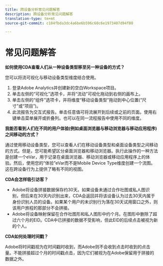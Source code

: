 ```yaml
---
title: 跨设备分析常见问题解答
description: 跨设备分析常见问题解答
translation-type: tm+mt
source-git-commit: c104fbda3dc4a6be6b596c60c6e1973407d94f80

---
```



# 常见问题解答

**如何使用CDA查看人们从一种设备类型移至另一种设备的方式？**

您可以将流可视化与移动设备类型维度结合使用。

1. 登录Adobe Analytics并创建新的空白Workspace项目。
2. 单击左侧的“可视化”选项卡，并将“流动”可视化拖动到右侧的画布上。
3. 单击左侧的“组件”选项卡，并将维度“移动设备类型”拖动到中心位置(“尺寸”或“项目”)。
4. 此流报告为交互式报告。单击任意值可将流展开到后续或之前的页面。使用右键单击菜单展开或折叠列。也可以在同一流程报告中使用不同的维度。

**我能否看到人们在不同的用户体验(例如桌面浏览器与移动浏览器与移动应用程序)之间移动的方式？**

通过使用移动设备类型，您可以查看人们在移动设备类型和桌面设备类型之间移动的方式。但是，您可能希望区分桌面浏览器和移动浏览器。执行此操作的一种方法是创建一个eVar，用于记录在桌面浏览器、移动浏览器或移动应用程序上的体验。然后，使用您的“体验”eVar而不是Mobile Device Type维度创建一个流图。这在跨设备行为上提供了略有不同的视图。

**CDA会怎样吸引访客？**

* Adobe将设备拼接数据保存约30天。如果设备未通过合作社图或私人图识别，但后来在30天内识别出来，CDA会返回并将该设备认为过去30天内属于身份识别人员的设备。如果某个用户的未识别行为落在30天试用窗口之外，则该用户旅程的那部分不会拼接。
* Adobe将设备映射保留在合作社图形和私人图形中约个月。在图形中删除了超过六个月的EID。CDA中已拼接的数据不受影响，但此EID的后续点击被视为新的个人。

**CDA如何处理时间戳？**

Adobe将时间戳视为在时间戳时收到，而Adobe则不会收到点击时收到的点击量。不能拼接超过个月的时间戳点击，因为它们被视为在Adobe保留用于拼接的数据之外。
